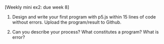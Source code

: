 [Weekly mini ex2: due week 8]

1) Design and write your first program with p5.js within 15 lines of code without errors. Upload the program/result to Github.

2) Can you describe your process? What constitutes a program? What is error?
